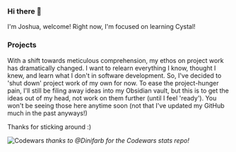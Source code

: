 ### Hi there 👋
I'm Joshua, welcome! 
Right now, I'm focused on learning Cystal!

### Projects
With a shift towards meticulous comprehension, my ethos on project work has dramatically changed. I want to relearn everything I know, thought I knew, and learn what I don't in software development. So, I've decided to 'shut down' project work of my own for now. To ease the project-hunger pain, I'll still be filing away ideas into my Obsidian vault, but this is to get the ideas out of my head, not work on them further (until I feel 'ready'). You won't be seeing those here anytime soon (not that I've updated my GitHub much in the past anyways!)

Thanks for sticking around :)

![Codewars](https://github.r2v.ch/codewars?user=skttlock&stroke=blue)
_thanks to @Dinifarb for the Codewars stats repo!_
<!--
**skttlock/skttlock** is a ✨ _special_ ✨ repository because its `README.md` (this file) appears on your GitHub profile.

Here are some ideas to get you started:

- 🔭 I’m currently working on ...
- 🌱 I’m currently learning ...
- 👯 I’m looking to collaborate on ...
- 🤔 I’m looking for help with ...
- 💬 Ask me about ...
- 📫 How to reach me: ...
- 😄 Pronouns: ...
- ⚡ Fun fact: ...
-->
